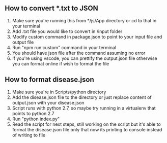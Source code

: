 ## How to convert *.txt to JSON

1. Make sure you're running this from */js/App directory or cd to that in your terminal
2. Add .txt file you would like to convert in /input folder
3. Modify custom command in package.json to point to your input file and output file
4. Run "npm run custom" command in your terminal
5. You should have json file after the command assuming no error
6. If you're using vscode, you can prettify the output.json file otherwise you can format online if wish to format the file

## How to format disease.json
1. Make sure you're in Scripts/python directory
2. Add the disease.json file to the directory or just replace content of output.json with your disease.json
3. Script runs with python 2.7, so maybe try running in a virtualenv that points to python 2.7 
4. Run "python index.py"
5. Read the script for next steps, still working on the script but it's able to format the disease.json file only that now its printing to console instead of writing to file
